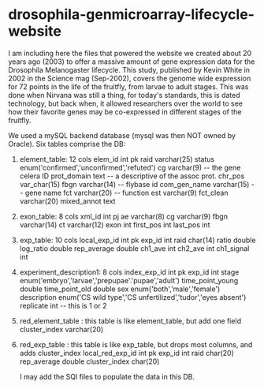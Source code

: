 # drosophila-genmicroarray-lifecycle-website
I am including here the files that powered the website we created about 20 years ago (2003) to offer a massive amount of gene expression data for the Drosophila Melanogaster lifecycle.  This study, published by Kevin White in 2002 in the Science mag (Sep-2002), covers the genome wide expression for 72 points in the life of the fruitfly, from larvae to adult stages.
This was done when Nirvana was still a thing, for today's standards, this is dated technology, but back when, it allowed researchers over the world to see how their favorite genes may be co-expressed in different stages of the fruitfly.

We used a mySQL backend database (mysql was then NOT owned by Oracle).  Six tables comprise the DB:
1) element_table: 12 cols
     elem_id int pk
     raid varchar(25)
     status enum('confirmed','unconfirmed','refuted')
     cg varchar(9) -- the gene celera ID
     prot_domain  text -- a descriptive of the assoc prot.
     chr_pos var_char(15)
     fbgn varchar(14)  -- flybase id
     com_gen_name varchar(15) -- gene name
     fct  varchar(20) -- function
     est varchar(9)
     fct_clean varchar(20)
     mixed_annot text 
 2) exon_table: 8 cols
      xml_id int pj
      ae  varchar(8)
      cg  varchar(9)
      fbgn varchar(14)
      ct varchar(12)
      exon int
      first_pos int
      last_pos int
  3) exp_table: 10 cols
      local_exp_id int pk
      exp_id int
      raid char(14)
      ratio double
      log_ratio double
      rep_average double
      ch1_ave  int
      ch2_ave int
      ch1_signal int
  4)  experiment_description1: 8 cols
      index_exp_id int pk
      exp_id int
      stage enum('embryo','larvae','prepupae'.'pupae','adult')
      time_point_young double
      time_point_old double
      sex enum('both','male','female')
      description enum('CS wild type','CS unfertilized','tudor','eyes absent')
      replicate int -- this is 1 or 2
   5) red_element_table : this table is like element_table, but add one field
      cluster_index varchar(20)
   6) red_exp_table : this table is like exp_table, but drops most columns, and adds cluster_index
      local_red_exp_id int pk
      exp_id int
      raid  char(20)
      rep_average double
      cluster_index char(20)
      
      I may add the SQl files to populate the data in this DB.
      
   
